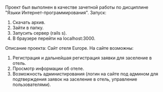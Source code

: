 Проект был выполнен в качестве зачетной работы по дисциплине "Языки Интернет-программирования".
Запуск:
1) Скачать архив.
2) Зайти в папку.
3) Запусить сервер (rails s).
4) В браузере перейти на localhost:3000. 

Описание проекта:
Сайт отеля Europe. На сайте возможны:
1) Регистрация и дальнейшая регистрация заявки для заселение в отель. 
2) Просмотр информации об отеле.
3) Возможность администирования (логин на сайте под админом для подтверждения заявок на заселение в отель, управление пользователями).

